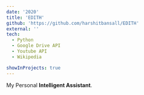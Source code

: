 ```yaml
---
date: '2020'
title: 'EDITH'
github: 'https://github.com/harshitbansall/EDITH'
external: ''
tech:
  - Python
  - Google Drive API
  - Youtube API
  - Wikipedia

showInProjects: true
---
```


My Personal <b>Intelligent Assistant</b>.